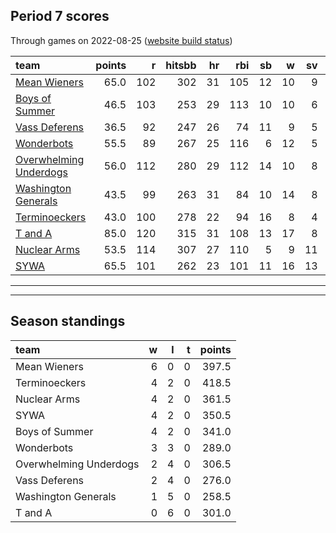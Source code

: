 

## Period 7 scores

Through games on 2022-08-25 ([website build status](https://github.com/brian-bot/pl-site/actions))


|team                                              | points|   r| hitsbb| hr| rbi| sb|  w| sv|  so|   era|  whip|
|:-------------------------------------------------|------:|---:|------:|--:|---:|--:|--:|--:|---:|-----:|-----:|
|[Mean Wieners](./meanwieners)                     |   65.0| 102|    302| 31| 105| 12| 10|  9| 188| 3.600| 1.121|
|[Boys of Summer](./boysofsummer)                  |   46.5| 103|    253| 29| 113| 10| 10|  6| 176| 3.609| 1.255|
|[Vass Deferens](./vassdeferens)                   |   36.5|  92|    247| 26|  74| 11|  9|  5| 153| 2.893| 1.084|
|[Wonderbots](./wonderbots)                        |   55.5|  89|    267| 25| 116|  6| 12|  5| 206| 3.086| 1.049|
|[Overwhelming Underdogs](./overwhelmingunderdogs) |   56.0| 112|    280| 29| 112| 14| 10|  8| 176| 4.350| 1.350|
|[Washington Generals](./washingtongenerals)       |   43.5|  99|    263| 31|  84| 10| 14|  8| 118| 3.366| 1.262|
|[Terminoeckers](./terminoeckers)                  |   43.0| 100|    278| 22|  94| 16|  8|  4| 185| 3.322| 1.160|
|[T and A](./tanda)                                |   85.0| 120|    315| 31| 108| 13| 17|  8| 211| 3.005| 1.053|
|[Nuclear Arms](./nucleararms)                     |   53.5| 114|    307| 27| 110|  5|  9| 11| 161| 3.382| 1.173|
|[SYWA](./sywa)                                    |   65.5| 101|    262| 23| 101| 11| 16| 13| 187| 2.306| 0.956|

* * *
* * *

## Season standings


|team                   |  w|  l|  t| points|
|:----------------------|--:|--:|--:|------:|
|Mean Wieners           |  6|  0|  0|  397.5|
|Terminoeckers          |  4|  2|  0|  418.5|
|Nuclear Arms           |  4|  2|  0|  361.5|
|SYWA                   |  4|  2|  0|  350.5|
|Boys of Summer         |  4|  2|  0|  341.0|
|Wonderbots             |  3|  3|  0|  289.0|
|Overwhelming Underdogs |  2|  4|  0|  306.5|
|Vass Deferens          |  2|  4|  0|  276.0|
|Washington Generals    |  1|  5|  0|  258.5|
|T and A                |  0|  6|  0|  301.0|


